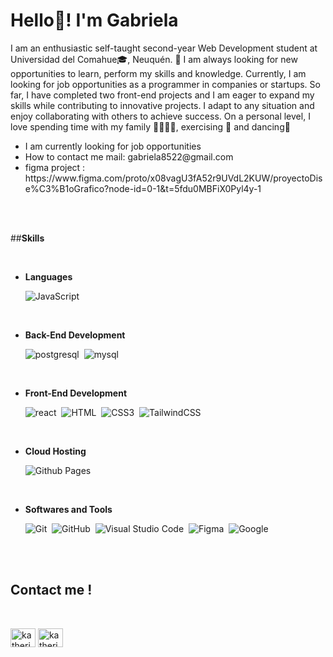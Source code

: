 <h1>Hello👋! I'm Gabriela</h1>

I am an enthusiastic self-taught second-year Web Development student at Universidad del Comahue🎓, Neuquén. 🚀 I am always looking for new opportunities to learn, perform my skills and knowledge. Currently, I am looking for job opportunities as a programmer in companies or startups.
So far, I have completed two front-end projects and I am eager to expand my skills while contributing to innovative projects. I adapt to any situation and enjoy collaborating with others to achieve success. 
On a personal level, I love spending time with my family 👨‍👩‍👧‍👧, exercising 💪 and dancing💃

<ul>
	<li>
		I am currently looking for job opportunities
	</li>
	<li>
		How to contact me mail: gabriela8522@gmail.com
	</li>
	<li>
		figma project : https://www.figma.com/proto/x08vagU3fA52r9UVdL2KUW/proyectoDise%C3%B1oGrafico?node-id=0-1&t=5fdu0MBFiX0Pyl4y-1
	</li>
</ul>

<br><br>

##<b>Skills</b>

<br>

<p align="left">

- **Languages**

  ![JavaScript](https://img.shields.io/badge/JavaScript%20-%23F7DF1E.svg?style=for-the-badge&logo=javascript&logoColor=black)&nbsp;

  <br>
  
- **Back-End Development**

   ![postgresql](https://img.shields.io/badge/postgresql-4169E1.svg?style=for-the-badge&logo=postgresql&logoColor=white)&nbsp;
   ![mysql](https://img.shields.io/badge/mysql-38B2AC?style=for-the-badge&logo=mysql&logoColor=white)&nbsp;

  <br>  
  
- **Front-End Development**

   ![react](https://img.shields.io/badge/react-61DAFB?style=for-the-badge&logo=react&logoColor=white)&nbsp;
   ![HTML](https://img.shields.io/badge/HTML%20-%23E34F26.svg?style=for-the-badge&logo=html5&logoColor=white)&nbsp;
   ![CSS3](https://img.shields.io/badge/CSS%20-%231572B6.svg?style=for-the-badge&logo=css3&logoColor=white)&nbsp;
   ![TailwindCSS](https://img.shields.io/badge/-Tailwind_CSS-38B2AC?style=for-the-badge&logo=tailwind-css&logoColor=white)&nbsp;

  <br>
  
- **Cloud Hosting**
  
  ![Github Pages](https://img.shields.io/badge/GitHub%20Pages-%23327FC7.svg?style=for-the-badge&logo=github&logoColor=white)&nbsp;
  
  <br>
  
- **Softwares and Tools**

  ![Git](https://img.shields.io/badge/git-%23F05033.svg?style=for-the-badge&logo=git&logoColor=white)&nbsp;
  ![GitHub](https://img.shields.io/badge/github-%23121011.svg?style=for-the-badge&logo=github&logoColor=white)&nbsp;
  ![Visual Studio Code](https://img.shields.io/badge/VS%20Code-0078d7.svg?style=for-the-badge&logo=visual-studio-code&logoColor=white)&nbsp;
  ![Figma](https://img.shields.io/badge/Figma-F24E1E?style=for-the-badge&logo=figma&logoColor=white)&nbsp;
  ![Google](https://img.shields.io/badge/google-%234285F4.svg?style=for-the-badge&logo=google&logoColor=white)&nbsp;

</p>

<br>
<br>

## <b> **Contact me !**</b>

<br>


<p align="left">
<a href="https://www.linkedin.com/in/gabriela-contreras-837193278/" target="blank"><img align="center" src="https://raw.githubusercontent.com/rahuldkjain/github-profile-readme-generator/master/src/images/icons/Social/linked-in-alt.svg" alt="katherine j contreras s" height="30" width="40" /></a>
<a href="https://www.instagram.com/gabyy_ferx/" target="blank"><img align="center" src="https://raw.githubusercontent.com/rahuldkjain/github-profile-readme-generator/master/src/images/icons/Social/instagram.svg" alt="katherine_jcs" height="30" width="40" /></a>
</p>



